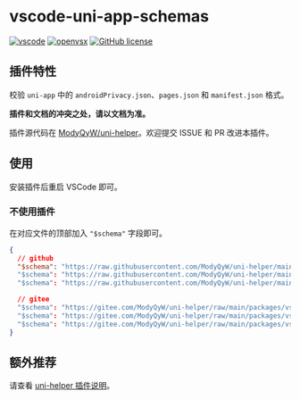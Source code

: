 # vscode-uni-app-schemas

[![vscode](https://vsmarketplacebadge.apphb.com/version-short/ModyQyW.vscode-uni-app-schemas.svg)](https://marketplace.visualstudio.com/items?itemName=ModyQyW.vscode-uni-app-schemas) [![openvsx](https://img.shields.io/badge/dynamic/json?color=brightgreen&label=OpenVSX&query=%24.version&url=https%3A%2F%2Fopen-vsx.org%2Fapi%2FModyQyW%2Fvscode-uni-app-schemas)](https://open-vsx.org/extension/ModyQyW/vscode-uni-app-schemas) [![GitHub license](https://img.shields.io/github/license/ModyQyW/uni-helper)](https://github.com/ModyQyW/uni-helper/blob/main/LICENSE)

## 插件特性

校验 `uni-app` 中的 `androidPrivacy.json`、`pages.json` 和 `manifest.json` 格式。

**插件和文档的冲突之处，请以文档为准。**

插件源代码在 [ModyQyW/uni-helper](https://github.com/ModyQyW/uni-helper)。欢迎提交 ISSUE 和 PR 改进本插件。

## 使用

安装插件后重启 VSCode 即可。

### 不使用插件

在对应文件的顶部加入 `"$schema"` 字段即可。

```JSON
{
  // github
  "$schema": "https://raw.githubusercontent.com/ModyQyW/uni-helper/main/packages/vscode-uni-app-schemas/schemas/androidPrivacy.json"
  "$schema": "https://raw.githubusercontent.com/ModyQyW/uni-helper/main/packages/vscode-uni-app-schemas/schemas/manifest.json"
  "$schema": "https://raw.githubusercontent.com/ModyQyW/uni-helper/main/packages/vscode-uni-app-schemas/schemas/pages.json"

  // gitee
  "$schema": "https://gitee.com/ModyQyW/uni-helper/raw/main/packages/vscode-uni-app-schemas/schemas/androidPrivacy.json"
  "$schema": "https://gitee.com/ModyQyW/uni-helper/raw/main/packages/vscode-uni-app-schemas/schemas/manifest.json"
  "$schema": "https://gitee.com/ModyQyW/uni-helper/raw/main/packages/vscode-uni-app-schemas/schemas/pages.json"
}
```

## 额外推荐

请查看 [uni-helper 插件说明](https://marketplace.visualstudio.com/items?itemName=ModyQyW.vscode-uni-helper)。
